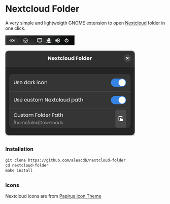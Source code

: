 # Nextcloud Folder

A very simple and lightweigth GNOME extension to open [Nextcloud](https://nextcloud.com/) folder in one click.<br/>

![](media/screenshot_01.png)

![](media/screenshot_02.png)

##
### Installation

```
git clone https://github.com/alescdb/nextcloud-folder
cd nextcloud-folder
make install
```

##
### Icons

Nextcloud icons are from [Papirus Icon Theme](https://github.com/PapirusDevelopmentTeam/papirus-icon-theme)
